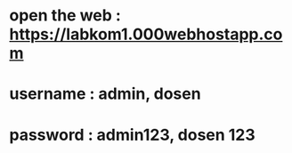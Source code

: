 # open the web : https://labkom1.000webhostapp.com
# username : admin, dosen
# password : admin123, dosen 123
